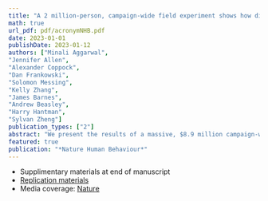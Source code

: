 ```yaml
---
title: "A 2 million-person, campaign-wide field experiment shows how digital advertising affects voter turnout"
math: true
url_pdf: pdf/acronymNHB.pdf
date: 2023-01-01
publishDate: 2023-01-12
authors: ["Minali Aggarwal", 
"Jennifer Allen", 
"Alexander Coppock", 
"Dan Frankowski", 
"Solomon Messing", 
"Kelly Zhang", 
"James Barnes", 
"Andrew Beasley", 
"Harry Hantman", 
"Sylvan Zheng"]
publication_types: ["2"]
abstract: "We present the results of a massive, $8.9 million campaign-wide field experiment, conducted among 2 million moderate and low-information ``persuadable'' voters in five battleground states during the 2020 US Presidential election. Treatment group subjects were exposed to an eight-month-long advertising program delivered via social media, designed to persuade people to vote against Donald Trump and for Joe Biden. On average, the program neither increased or decreased turnout. We find evidence of differential turnout effects by modeled level of Trump support: the campaign increased voting among Biden leaners by 0.4 percentage points (SE: 0.2pp) and decreased voting among Trump leaners by 0.3 percentage points (SE: 0.3pp), for a difference-in-CATES of 0.7 points t(1035571) = -2.09, p = 0.036, DIC = 0.7 points, 95% CI = [-0.014, -0.00]). An important but exploratory finding is that the strongest differential effects appear in early voting data, which may inform future work on early campaigning in a post-COVID electoral environment. Our results indicate that differential mobilization effects of even large digital advertising campaigns in presidential elections are likely to be modest."
featured: true
publication: "*Nature Human Behaviour*"
---
```


- Supplimentary materials at end of manuscript
- [Replication materials](https://dataverse.harvard.edu/dataset.xhtml?persistentId=doi:10.7910/DVN/YMKVA1)
- Media coverage: [Nature](https://www.nature.com/articles/d41586-023-00073-6)